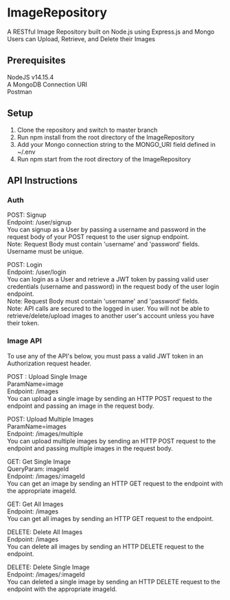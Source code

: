 # ImageRepository
A RESTful Image Repository built on Node.js using Express.js and Mongo 
Users can Upload, Retrieve, and Delete their Images

## Prerequisites
NodeJS v14.15.4  
A MongoDB Connection URI  
Postman

## Setup
1. Clone the repository and switch to master branch
2. Run npm install from the root directory of the ImageRepository
3. Add your Mongo connection string to the MONGO_URI field defined in ~/.env
4. Run npm start from the root directory of the ImageRepository

## API Instructions  

### Auth  
POST: Signup  
Endpoint: /user/signup  
You can signup as a User by passing a username and password in the request body of your POST request to the user signup endpoint.  
Note: Request Body must contain 'username' and 'password' fields. Username must be unique.

POST: Login  
Endpoint: /user/login  
You can login as a User and retrieve a JWT token by passing valid user credentials (username and password) in the request body of the user login endpoint.  
Note: Request Body must contain 'username' and 'password' fields.  
Note: API calls are secured to the logged in user. You will not be able to retrieve/delete/upload images to another user's account unless you have their token.  

### Image API  
To use any of the API's below, you must pass a valid JWT token in an Authorization request header.    

POST : Upload Single Image     
ParamName=image  
Endpoint: /images  
You can upload a single image by sending an HTTP POST request to the endpoint and passing an image in the request body.  

POST: Upload Multiple Images  
ParamName=images  
Endpoint: /images/multiple  
You can upload multiple images by sending an HTTP POST request to the endpoint and passing multiple images in the request body.  

GET: Get Single Image  
QueryParam: imageId  
Endpoint: /images/:imageId  
You can get an image by sending an HTTP GET request to the endpoint with the appropriate imageId.

GET: Get All Images  
Endpoint: /images  
You can get all images by sending an HTTP GET request to the endpoint.  

DELETE: Delete All Images  
Endpoint: /images  
You can delete all images by sending an HTTP DELETE request to the endpoint.  

DELETE: Delete Single Image  
Endpoint: /images/:imageId  
You can deleted a single image by sending an HTTP DELETE request to the endpoint with the appropriate imageId.

